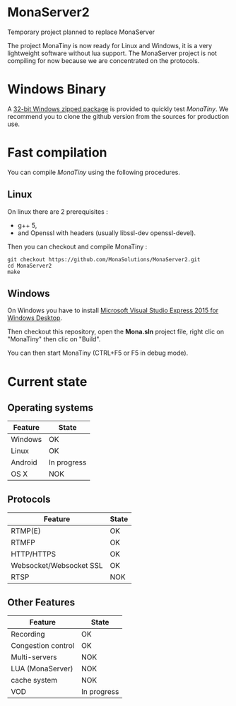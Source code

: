 # MonaServer2
Temporary project planned to replace MonaServer

The project MonaTiny is now ready for Linux and Windows, it is a very lightweight software without lua support.
The MonaServer project is not compiling for now because we are concentrated on the protocols.

# Windows Binary

A [32-bit Windows zipped package](https://sourceforge.net/projects/monaserver/files/MonaTiny/MonaTiny.zip/download) is provided to quickly test *MonaTiny*.
We recommend you to clone the github version from the sources for production use.

# Fast compilation

You can compile *MonaTiny* using the following procedures.

## Linux

On linux there are 2 prerequisites :
 - g++ 5,
 - and Openssl with headers (usually libssl-dev openssl-devel).

Then you can checkout and compile MonaTiny :

    git checkout https://github.com/MonaSolutions/MonaServer2.git
    cd MonaServer2
    make

## Windows

On Windows you have to install [Microsoft Visual Studio Express 2015 for Windows Desktop](https://www.visualstudio.com/fr/post-download-vs/?sku=xdesk&clcid=0x409&telem=ga).

Then checkout this repository, open the **Mona.sln** project file, right clic on "MonaTiny" then clic on "Build".

You can then start MonaTiny (CTRL+F5 or F5 in debug mode).

# Current state

## Operating systems

Feature                                      | State
---------------------------------------------|---------------------
Windows                                      | OK
Linux                                        | OK
Android                                      | In progress
OS X                                         | NOK

## Protocols

Feature                                      | State
---------------------------------------------|---------------------
RTMP(E)                                      | OK
RTMFP                                        | OK
HTTP/HTTPS                                   | OK
Websocket/Websocket SSL                      | OK
RTSP                                         | NOK

## Other Features

Feature                                      | State
---------------------------------------------|---------------------
Recording                                    | OK
Congestion control                           | OK
Multi-servers		                             | NOK
LUA (MonaServer)                             | NOK
cache system                                 | NOK
VOD                                          | In progress


